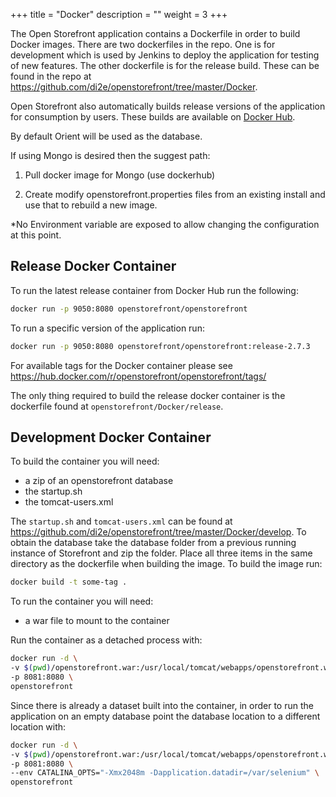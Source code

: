 +++
title = "Docker"
description = ""
weight = 3
+++

The Open Storefront application contains a Dockerfile in order to build Docker images. There are two dockerfiles in the repo. One is for development which is used by Jenkins to deploy the application for testing of new features. The other dockerfile is for the release build. These can be found in the repo at https://github.com/di2e/openstorefront/tree/master/Docker.

Open Storefront also automatically builds release versions of the application for consumption by users.  These builds are available on [Docker Hub](http://hub.docker.com).

By default Orient will be used as the database.  

If using Mongo is desired then the suggest path:

1. Pull docker image for Mongo (use dockerhub)

2. Create modify openstorefront.properties files from an existing install and use that to rebuild a new image.

*No Environment variable are exposed to allow changing the configuration at this point.


## Release Docker Container

To run the latest release container from Docker Hub run the following:

```bash
docker run -p 9050:8080 openstorefront/openstorefront
```

To run a specific version of the application run:

```bash
docker run -p 9050:8080 openstorefront/openstorefront:release-2.7.3
```

For available tags for the Docker container please see https://hub.docker.com/r/openstorefront/openstorefront/tags/

The only thing required to build the release docker container is the dockerfile found at `openstorefront/Docker/release`.

## Development Docker Container

To build the container you will need:

- a zip of an openstorefront database
- the startup.sh
- the tomcat-users.xml

The `startup.sh` and `tomcat-users.xml` can be found at https://github.com/di2e/openstorefront/tree/master/Docker/develop. To obtain the database take the database folder from a previous running instance of Storefront and zip the folder. Place all three items in the same directory as the dockerfile when building the image. To build the image run:

```bash
docker build -t some-tag .
```

To run the container you will need:

- a war file to mount to the container

Run the container as a detached process with:

```bash
docker run -d \
-v $(pwd)/openstorefront.war:/usr/local/tomcat/webapps/openstorefront.war \
-p 8081:8080 \
openstorefront
```

Since there is already a dataset built into the container, in order to run the application on an empty database point the database location to a different location with:

```bash
docker run -d \
-v $(pwd)/openstorefront.war:/usr/local/tomcat/webapps/openstorefront.war \
-p 8081:8080 \
--env CATALINA_OPTS="-Xmx2048m -Dapplication.datadir=/var/selenium" \
openstorefront
```